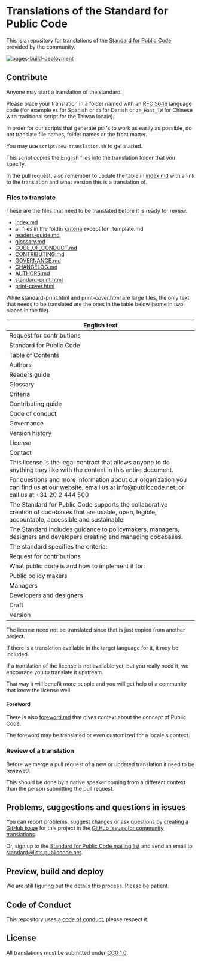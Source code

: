 # Translations of the Standard for Public Code

This is a repository for translations of the [Standard for Public Code](https://www.standardforpubliccode.org), provided by the community.

[![pages-build-deployment](https://github.com/standard-for-public-code/community-translations-standard/actions/workflows/pages/pages-build-deployment/badge.svg)](https://github.com/standard-for-public-code/community-translations-standard/actions/workflows/pages/pages-build-deployment)

## Contribute

Anyone may start a translation of the standard.

Please place your translation in a folder named with an [RFC 5646](https://www.rfc-editor.org/info/rfc5646) language code (for example `es` for Spanish or `da` for Danish or `zh_Hant_TW` for Chinese with traditional script for the Taiwan locale).

In order for our scripts that generate pdf's to work as easily as possible, do not translate file names, folder names or the front matter.

You may use `script/new-translation.sh` to get started.

This script copies the English files into the translation folder that you specify.

In the pull request, also remember to update the table in [index.md](index.md) with a link to the translation and what version this is a translation of.

### Files to translate

These are the files that need to be translated before it is ready for review.

- [index.md](https://github.com/standard-for-public-code/standard-for-public-code/blob/main/index.md)
- all files in the folder [criteria](https://github.com/standard-for-public-code/standard-for-public-code/tree/main/criteria) except for _template.md
- [readers-guide.md](https://github.com/standard-for-public-code/standard-for-public-code/blob/main/readers-guide.md)
- [glossary.md](https://github.com/standard-for-public-code/standard/blob-for-public-code/main/glossary.md)
- [CODE_OF_CONDUCT.md](https://github.com/standard-for-public-code/standard-for-public-code/blob/main/CODE_OF_CONDUCT.md)
- [CONTRIBUTING.md](https://github.com/standard-for-public-code/standard-for-public-code/blob/main/CONTRIBUTING.md)
- [GOVERNANCE.md](https://github.com/standard-for-public-code/standard-for-public-code/blob/main/GOVERNANCE.md)
- [CHANGELOG.md](https://github.com/standard-for-public-code/standard-for-public-code/blob/main/CHANGELOG.md)
- [AUTHORS.md](https://github.com/standard-for-public-code/standard-for-public-code/blob/main/AUTHORS.md)
- [standard-print.html](https://github.com/standard-for-public-code/standard-for-public-code/blob/main/standard-print.html)
- [print-cover.html](https://github.com/standard-for-public-code/standard-for-public-code/blob/main/print-cover.html)

While standard-print.html and print-cover.html are large files, the only text that needs to be translated are the ones in the table below (some in two places in the file).

| English text |
|-|
| Request for contributions |
| Standard for Public Code |
| Table of Contents |
| Authors |
| Readers guide |
| Glossary |
| Criteria |
| Contributing guide |
| Code of conduct |
| Governance |
| Version history |
| License |
| Contact |
| This license is the legal contract that allows anyone to do anything they like with the content in this entire document. |
| For questions and more information about our organization you can find us at <a href="https://publiccode.net">our website</a>, email us at info@publiccode.net, or call us at +31 20 2 444 500 |
| The Standard for Public Code supports the collaborative creation of codebases that are usable, open, legible, accountable, accessible and sustainable. |
| The Standard includes guidance to policymakers, managers, designers and developers creating and managing codebases. |
| The standard specifies the criteria: |
| Request for contributions |
| What public code is and how to implement it for: |
| Public policy makers |
| Managers |
| Developers and designers |
| Draft |
| Version |

The license need not be translated since that is just copied from another project.

If there is a translation available in the target language for it, it *may* be included.

If a translation of the license is not available yet, but you really need it, we encourage you to translate it upstream.

That way it will benefit more people and you will get help of a community that know the license well.

#### Foreword

There is also [foreword.md](https://github.com/standard-for-public-code/standard-for-public-code/blob/main/foreword.md) that gives context about the concept of Public Code.

The foreword may be translated or even customized for a locale's context.

### Review of a translation

Before we merge a pull request of a new or updated translation it need to be reviewed.

This should be done by a native speaker coming from a different context than the person submitting the pull request.

## Problems, suggestions and questions in issues

You can report problems, suggest changes or ask questions by [creating a GitHub issue](https://help.github.com/articles/creating-an-issue/) for this project in the [GitHub Issues for community translations](https://github.com/standard-for-public-code/community-translations-standard/issues).

Or, sign up to the [Standard for Public Code mailing list](https://lists.publiccode.net/mailman/postorius/lists/standard.lists.publiccode.net/) and send an email to [standard@lists.publiccode.net](mailto:standard@lists.publiccode.net).

## Preview, build and deploy

We are still figuring out the details this process. Please be patient.

## Code of Conduct

This repository uses a [code of conduct](CODE_OF_CONDUCT.md), please respect it.

## License

All translations must be submitted under [CC0 1.0](LICENSE).
